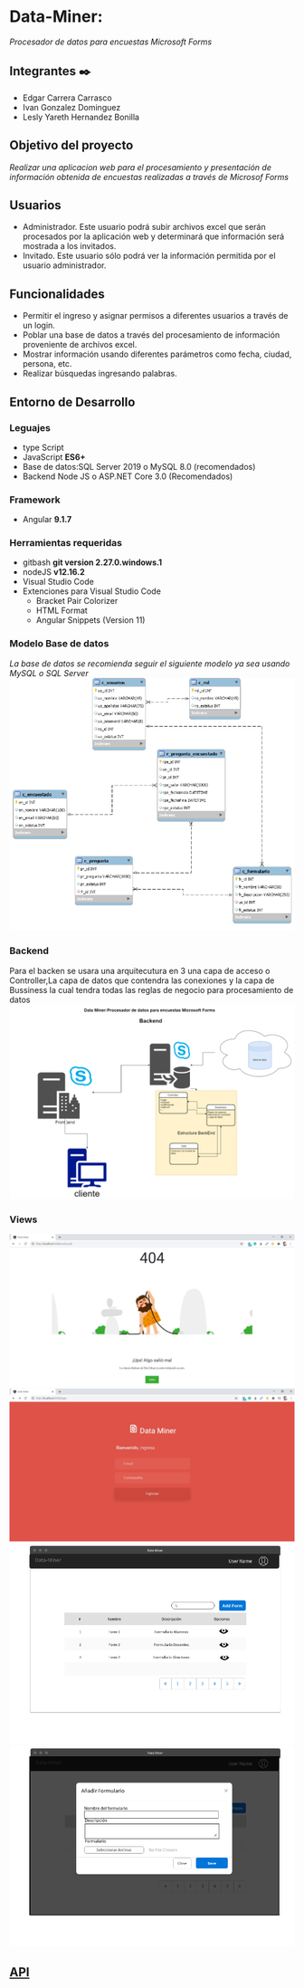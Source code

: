 
# Data-Miner:
_Procesador de datos para encuestas Microsoft Forms_
## Integrantes ✒️
* Edgar Carrera Carrasco 
* Ivan Gonzalez Dominguez
* Lesly Yareth Hernandez Bonilla
## Objetivo del proyecto
_Realizar una aplicacion web para el procesamiento y presentación de información obtenida de encuestas realizadas a través de Microsof Forms_
## Usuarios 
* Administrador. Este usuario podrá subir archivos excel que serán procesados por la aplicación web y determinará que información será mostrada a los invitados. 
* Invitado. Este usuario sólo podrá ver la información permitida por el usuario administrador.  
## Funcionalidades
- Permitir el ingreso y asignar permisos a diferentes usuarios a través de un login.
- Poblar una base de datos a través del procesamiento de información proveniente de archivos excel. 
- Mostrar información usando diferentes parámetros como fecha, ciudad, persona, etc.
- Realizar búsquedas ingresando palabras. 
## Entorno de Desarrollo
### Leguajes 
- type Script 
- JavaScript **ES6+**
- Base de datos:SQL Server 2019 o MySQL 8.0 (recomendados)
- Backend Node JS o ASP.NET Core 3.0 (Recomendados)
### Framework 
- Angular **9.1.7**
### Herramientas requeridas
- gitbash **git version 2.27.0.windows.1**
- nodeJS **v12.16.2**
- Visual Studio Code 
- Extenciones para Visual Studio Code
    - Bracket Pair Colorizer
    - HTML Format
    - Angular Snippets (Version 11)
### Modelo Base de datos
_La base de datos se recomienda seguir el siguiente modelo ya sea usando MySQL o SQL Server_
![img](https://github.com/Edgar0710/Data-Miner/blob/main/documents/diagrama_v2.png)
### Backend
Para el backen se usara una arquitecutura en 3 una capa de acceso o Controller,La capa de datos que contendra las conexiones y la capa de Bussiness la cual
tendra todas las reglas de negocio para procesamiento de datos 
![img](https://github.com/Edgar0710/Data-Miner/blob/main/documents/diagrama.png)
### Views
![img](https://github.com/Edgar0710/Data-Miner/blob/main/documents/404.jpeg)
![img](https://github.com/Edgar0710/Data-Miner/blob/main/documents/login.jpeg)
![img](https://github.com/Edgar0710/Data-Miner/blob/main/documents/page.png)
![img](https://github.com/Edgar0710/Data-Miner/blob/main/documents/page-2.png)
## [API](https://github.com/Edgar0710/Api.DataMiner)
